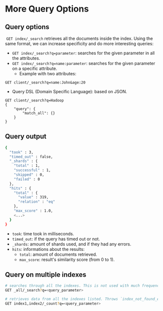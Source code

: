 # More Query Options

## Query options

​	`GET index/_search` retrieves all the documents inside the index. Using the same format, we can increase specificity and do more interesting queries:

- `GET index/_search?q=parameter`: searches for the given parameter in all the attributes.
- `GET index/_search?q=name:parameter`: searches for the given parameter on a specific attribute.
   - Example with two attributes:

```
GET client/_search?q=name:John&age:20
```

- Query DSL (Domain Specific Language): based on JSON.

```
GET client/_search?q=Hadoop
{
	"query": {
		"match_all": {}
	}
}	
```

## Query output  

```bash
{
  "took" : 3,
  "timed_out" : false,
  "_shards" : {
    "total" : 1,
    "successful" : 1,
    "skipped" : 0,
    "failed" : 0
  },
  "hits" : {
    "total" : {
      "value" : 319,
      "relation" : "eq"
    },
    "max_score" : 1.0,
    <...>
  }
}
```

- `took`: time took in milliseconds.
- `timed_out`: if the query has timed out or not.
- `_shards`: amount of shards used, and if they had any errors.
- `hits`: informations about the results:
  - `total`: amount of documents retrieved.
  - `max_score`: result's similarity score (from 0 to 1).

## Query on multiple indexes

```bash
# searches through all the indexes. This is not used with much frequency, since it takes too much time.
GET _all/_search?q=<query_parameter>

# retrieves data from all the indexes listed. Throws `index_not_found_exception` if the index doesn't exists.
GET index1,index2/_count?q=<query_parameter>
```
